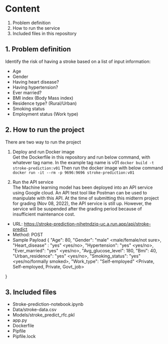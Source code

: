 
# Content
1. Problem definition
2. How to run the service
3. Included files in this repository

## 1. Problem definition
Identify the risk of having a stroke based on a list of input information:
 + Age
 + Gender
 + Having heart disease?
 + Having hypertension?
 + Ever married?
 + BMI index (Body Mass index)
 + Residence type? (Rural/Urban)
 + Smoking status
 + Employment status (Work type)

## 2. How to run the project
There are two way to run the project

1. Deploy and run Docker image  
Get the Dockerfile in this repository and run below command, with whatever tag name. In the example tag name is v01
   ```docker build -t stroke-prediction:v01```
  Then run the docker image with below command
   ```docker run -it --rm -p 9696:9696 stroke-prediction:v01```
    
 
2. Run the API service   
The Machine learning model has been deployed into an API service using Google cloud.
An API test tool like Postman can be used to manipulate with this API.
At the time of submitting this midterm project for grading (Nov 08, 2022), the API service is still up.
However, the service will be suspended after the grading period because of insufficient maintenance cost.

+ URL: https://stroke-prediction-nihetndziq-uc.a.run.app/api/stroke-predict
+ Method: POST
+ Sample Payload
{
 "Age": 80, 
 "Gender": "male" <male/female/not sure>, 
 "Heart_disease" : "yes" <yes/no>,
 "Hypertension": "yes"  <yes/no>,
 "Ever_married": "yes"  <yes/no>,
 "Avg_glucose_level": 180,
 "Bmi": 40,
 "Urban_residence": "yes" <yes/no>,
 "Smoking_status": "yes" <yes/no/formally smoked>,
 "Work_type": "Self-employed"  <Private, Self-employed, Private, Govt_job>
  
}

## 3. Included files
+ Stroke-prediction-notebook.ipynb
+ Data/stroke-data.csv
+ Models/stroke_predict_rfc.pkl
+ app.py
+ Dockerfile
+ Pipfile
+ Pipfile.lock




